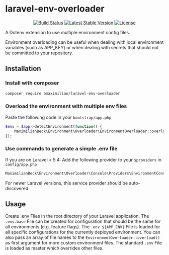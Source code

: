 # laravel-env-overloader

<p align="center">
<a href="https://circleci.com/gh/bmaximilian/laravel-env-overloader"><img src="https://circleci.com/gh/bmaximilian/laravel-env-overloader.svg?style=svg" alt="Build Status"></a>
<a href="https://packagist.org/packages/bmaximilian/laravel-env-overloader"><img src="https://poser.pugx.org/bmaximilian/laravel-env-overloader/v/stable.svg" alt="Latest Stable Version"></a>
<a href="https://packagist.org/packages/bmaximilian/laravel-env-overloader"><img src="https://poser.pugx.org/bmaximilian/laravel-env-overloader/license.svg" alt="License"></a>
</p>

A Dotenv extension to use multiple environment config files.

Environment overloading can be useful when dealing with local environment variables (such as APP_KEY)
or when dealing with secrets that should not be committed to your repository.

## Installation
### Install with composer
```bash
composer require bmaximilian/laravel-env-overloader
```

### Overload the environment with multiple env files
Paste the following code in your `bootstrap/app.php`
```php
$env = $app->detectEnvironment(function() {
    MaximilianBeck\Environment\Overloader\EnvironmentOverloader::overload();
});
```
### Use commands to generate a simple .env file
If you are on Laravel < 5.4: Add the following provider to your `$providers` in `config/app.php`
```php
MaximilianBeck\Environment\Overloader\Console\Providers\EnvironmentConsoleServiceProvider::class,
```
For newer Laravel versions, this service provider should be auto-discovered.

## Usage
Create .env Files in the root directory of your Laravel application.
The `.env.base` File can be created for configuration that should be the same for all environments (e.g. feature flags).
The `.env.${APP_ENV}` File is loaded for all specific configurations for the currently deployed environment.
You can also pass an array of file names to the `EnvironmentOverloader::overload()` as first argument for more custom environment files.
The standard `.env` File is loaded as master which overrides other files.

